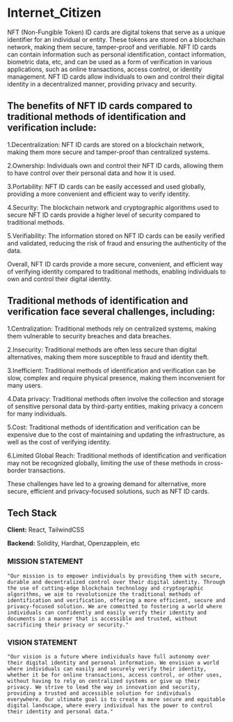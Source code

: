 # Internet_Citizen

NFT (Non-Fungible Token) ID cards are digital tokens that serve as a unique identifier for an individual or entity.
These tokens are stored on a blockchain network, making them secure, tamper-proof and verifiable.
NFT ID cards can contain information such as personal identification, contact information, biometric data, etc,
and can be used as a form of verification in various applications, such as online transactions, access control, or identity management.
NFT ID cards allow individuals to own and control their digital identity in a decentralized manner, providing privacy and security.

## The benefits of NFT ID cards compared to traditional methods of identification and verification include:

1.Decentralization: NFT ID cards are stored on a blockchain network, making them more secure and tamper-proof than centralized systems.

2.Ownership: Individuals own and control their NFT ID cards, allowing them to have control over their personal data and how it is used.

3.Portability: NFT ID cards can be easily accessed and used globally, providing a more convenient and efficient way to verify identity.

4.Security: The blockchain network and cryptographic algorithms used to secure NFT ID cards provide a higher level of security compared to traditional methods.

5.Verifiability: The information stored on NFT ID cards can be easily verified and validated, reducing the risk of fraud and ensuring the authenticity of the data.

Overall, NFT ID cards provide a more secure, convenient, and efficient way of verifying identity compared to traditional methods, enabling individuals to own and control their digital identity.


## Traditional methods of identification and verification face several challenges, including:

1.Centralization: Traditional methods rely on centralized systems, making them vulnerable to security breaches and data breaches.

2.Insecurity: Traditional methods are often less secure than digital alternatives, making them more susceptible to fraud and identity theft.

3.Inefficient: Traditional methods of identification and verification can be slow, complex and require physical presence, making them inconvenient for many users.

4.Data privacy: Traditional methods often involve the collection and storage of sensitive personal data by third-party entities, making privacy a concern for many individuals.

5.Cost: Traditional methods of identification and verification can be expensive due to the cost of maintaining and updating the infrastructure, as well as the cost of verifying identity.

6.Limited Global Reach: Traditional methods of identification and verification may not be recognized globally, limiting the use of these methods in cross-border transactions.

These challenges have led to a growing demand for alternative, more secure, efficient and privacy-focused solutions, such as NFT ID cards.

## Tech Stack

**Client:** React, TailwindCSS

**Backend:** Solidity, Hardhat, Openzapplein, etc

### MISSION STATEMENT
`"Our mission is to empower individuals by providing them with secure, durable and decentralized control over their digital identity. Through the use of cutting-edge blockchain technology and cryptographic algorithms, we aim to revolutionize the traditional methods of identification and verification, offering a more efficient, secure and privacy-focused solution. We are committed to fostering a world where individuals can confidently and easily verify their identity and documents in a manner that is accessible and trusted, without sacrificing their privacy or security."`

### VISION STATEMENT
`"Our vision is a future where individuals have full autonomy over their digital identity and personal information. We envision a world where individuals can easily and securely verify their identity, whether it be for online transactions, access control, or other uses, without having to rely on centralized systems or give up their privacy. We strive to lead the way in innovation and security, providing a trusted and accessible solution for individuals everywhere. Our ultimate goal is to create a more secure and equitable digital landscape, where every individual has the power to control their identity and personal data."`